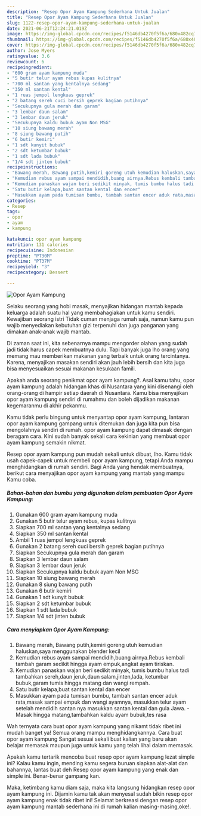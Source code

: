 ```yaml
---
description: "Resep Opor Ayam Kampung Sederhana Untuk Jualan"
title: "Resep Opor Ayam Kampung Sederhana Untuk Jualan"
slug: 1122-resep-opor-ayam-kampung-sederhana-untuk-jualan
date: 2021-06-21T12:24:21.019Z
image: https://img-global.cpcdn.com/recipes/f5146db4270f5f6a/680x482cq70/opor-ayam-kampung-foto-resep-utama.jpg
thumbnail: https://img-global.cpcdn.com/recipes/f5146db4270f5f6a/680x482cq70/opor-ayam-kampung-foto-resep-utama.jpg
cover: https://img-global.cpcdn.com/recipes/f5146db4270f5f6a/680x482cq70/opor-ayam-kampung-foto-resep-utama.jpg
author: Jose Myers
ratingvalue: 3.6
reviewcount: 6
recipeingredient:
- "600 gram ayam kampung muda"
- "5 butir telur ayam rebus kupas kulitnya"
- "700 ml santan yang kentalnya sedang"
- "350 ml santan kental"
- "1 ruas jempol lengkuas geprek"
- "2 batang sereh cuci bersih geprek bagian putihnya"
- "Secukupnya gula merah dan garam"
- "3 lembar daun salam"
- "3 lembar daun jeruk"
- "Secukupnya kaldu bubuk ayam Non MSG"
- "10 siung bawang merah"
- "8 siung bawang putih"
- "6 butir kemiri"
- "1 sdt kunyit bubuk"
- "2 sdt ketumbar bubuk"
- "1 sdt lada bubuk"
- "1/4 sdt jinten bubuk"
recipeinstructions:
- "Bawang merah, Bawang putih,kemiri goreng utuh kemudian haluskan,saya menggunakan blender kecil"
- "Kemudian rebus ayam sampai mendidih,buang airnya.Rebus kembali tambah garam sedikit hingga ayam empuk,angkat ayam tiriskan."
- "Kemudian panaskan wajan beri sedikit minyak, tumis bumbu halus tadi tambahkan sereh,daun jeruk,daun salam,jinten,lada, ketumbar bubuk,garam tumis hingga matang dan wangi rempah."
- "Satu butir kelapa,buat santan kental dan encer"
- "Masukkan ayam pada tumisan bumbu, tambah santan encer aduk rata,masak sampai empuk dan wangi ayamnya, masukkan telur ayam setelah mendidih santan nya masukkan santan kental dan gula Jawa. Masak hingga matang,tambahkan kaldu ayam bubuk,tes rasa"
categories:
- Resep
tags:
- opor
- ayam
- kampung

katakunci: opor ayam kampung 
nutrition: 131 calories
recipecuisine: Indonesian
preptime: "PT30M"
cooktime: "PT37M"
recipeyield: "3"
recipecategory: Dessert

---
```



![Opor Ayam Kampung](https://img-global.cpcdn.com/recipes/f5146db4270f5f6a/680x482cq70/opor-ayam-kampung-foto-resep-utama.jpg)

Selaku seorang yang hobi masak, menyajikan hidangan mantab kepada keluarga adalah suatu hal yang membahagiakan untuk kamu sendiri. Kewajiban seorang istri Tidak cuman menjaga rumah saja, namun kamu pun wajib menyediakan kebutuhan gizi terpenuhi dan juga panganan yang dimakan anak-anak wajib mantab.

Di zaman  saat ini, kita sebenarnya mampu mengorder olahan yang sudah jadi tidak harus capek membuatnya dulu. Tapi banyak juga lho orang yang memang mau memberikan makanan yang terbaik untuk orang tercintanya. Karena, menyajikan masakan sendiri akan jauh lebih bersih dan kita juga bisa menyesuaikan sesuai makanan kesukaan famili. 



Apakah anda seorang penikmat opor ayam kampung?. Asal kamu tahu, opor ayam kampung adalah hidangan khas di Nusantara yang kini disenangi oleh orang-orang di hampir setiap daerah di Nusantara. Kamu bisa menyajikan opor ayam kampung sendiri di rumahmu dan boleh dijadikan makanan kegemaranmu di akhir pekanmu.

Kamu tidak perlu bingung untuk menyantap opor ayam kampung, lantaran opor ayam kampung gampang untuk ditemukan dan juga kita pun bisa mengolahnya sendiri di rumah. opor ayam kampung dapat dimasak dengan beragam cara. Kini sudah banyak sekali cara kekinian yang membuat opor ayam kampung semakin nikmat.

Resep opor ayam kampung pun mudah sekali untuk dibuat, lho. Kamu tidak usah capek-capek untuk membeli opor ayam kampung, tetapi Anda mampu menghidangkan di rumah sendiri. Bagi Anda yang hendak membuatnya, berikut cara menyajikan opor ayam kampung yang mantab yang mampu Kamu coba.

<!--inarticleads1-->

##### Bahan-bahan dan bumbu yang digunakan dalam pembuatan Opor Ayam Kampung:

1. Gunakan 600 gram ayam kampung muda
1. Gunakan 5 butir telur ayam rebus, kupas kulitnya
1. Siapkan 700 ml santan yang kentalnya sedang
1. Siapkan 350 ml santan kental
1. Ambil 1 ruas jempol lengkuas geprek
1. Gunakan 2 batang sereh cuci bersih geprek bagian putihnya
1. Siapkan Secukupnya gula merah dan garam
1. Siapkan 3 lembar daun salam
1. Siapkan 3 lembar daun jeruk
1. Siapkan Secukupnya kaldu bubuk ayam Non MSG
1. Siapkan 10 siung bawang merah
1. Gunakan 8 siung bawang putih
1. Gunakan 6 butir kemiri
1. Gunakan 1 sdt kunyit bubuk
1. Siapkan 2 sdt ketumbar bubuk
1. Siapkan 1 sdt lada bubuk
1. Siapkan 1/4 sdt jinten bubuk




<!--inarticleads2-->

##### Cara menyiapkan Opor Ayam Kampung:

1. Bawang merah, Bawang putih,kemiri goreng utuh kemudian haluskan,saya menggunakan blender kecil
1. Kemudian rebus ayam sampai mendidih,buang airnya.Rebus kembali tambah garam sedikit hingga ayam empuk,angkat ayam tiriskan.
1. Kemudian panaskan wajan beri sedikit minyak, tumis bumbu halus tadi tambahkan sereh,daun jeruk,daun salam,jinten,lada, ketumbar bubuk,garam tumis hingga matang dan wangi rempah.
1. Satu butir kelapa,buat santan kental dan encer
1. Masukkan ayam pada tumisan bumbu, tambah santan encer aduk rata,masak sampai empuk dan wangi ayamnya, masukkan telur ayam setelah mendidih santan nya masukkan santan kental dan gula Jawa. - Masak hingga matang,tambahkan kaldu ayam bubuk,tes rasa




Wah ternyata cara buat opor ayam kampung yang nikamt tidak ribet ini mudah banget ya! Semua orang mampu menghidangkannya. Cara buat opor ayam kampung Sangat sesuai sekali buat kalian yang baru akan belajar memasak maupun juga untuk kamu yang telah lihai dalam memasak.

Apakah kamu tertarik mencoba buat resep opor ayam kampung lezat simple ini? Kalau kamu ingin, mending kamu segera buruan siapkan alat-alat dan bahannya, lantas buat deh Resep opor ayam kampung yang enak dan simple ini. Benar-benar gampang kan. 

Maka, ketimbang kamu diam saja, maka kita langsung hidangkan resep opor ayam kampung ini. Dijamin kamu tak akan menyesal sudah bikin resep opor ayam kampung enak tidak ribet ini! Selamat berkreasi dengan resep opor ayam kampung mantab sederhana ini di rumah kalian masing-masing,oke!.

